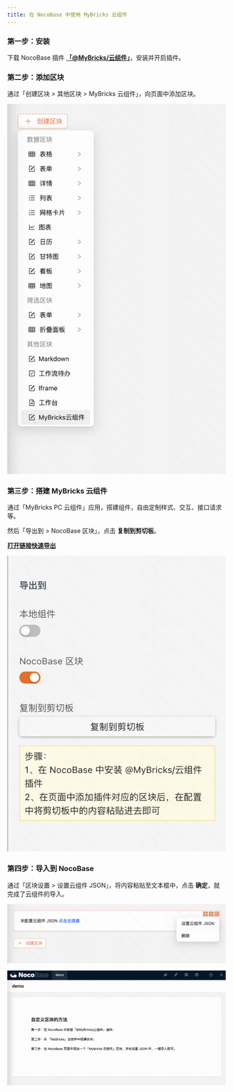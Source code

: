 ```yaml
---
title: 在 NocoBase 中使用 MyBricks 云组件
---
```


### 第一步：安装

下载 NocoBase 插件 **[「@MyBricks/云组件」](https://releases.mybricks.world/nocobase-plugin-cloud-com/cloud-com-1.0.0.tgz)**，安装并开启插件。

### 第二步：添加区块

通过「创建区块 > 其他区块 > MyBricks 云组件」，向页面中添加区块。

![alt text](img/image.png)

### 第三步：搭建 MyBricks 云组件

通过「MyBricks PC 云组件」应用，搭建组件，自由定制样式、交互、接口请求等。

然后「导出到 > NocoBase 区块」，点击 **复制到剪切板**。

**[打开链接快速导出](https://my.mybricks.world/mybricks-app-pc-cdm/index.html?id=596783300124741)**

![alt text](img/image-1.png)

### 第四步：导入到 NocoBase

通过「区块设置 > 设置云组件 JSON」，将内容粘贴至文本框中，点击 **确定**，就完成了云组件的导入。

![alt text](img/image-2.png)

![alt text](img/image-3.png)

